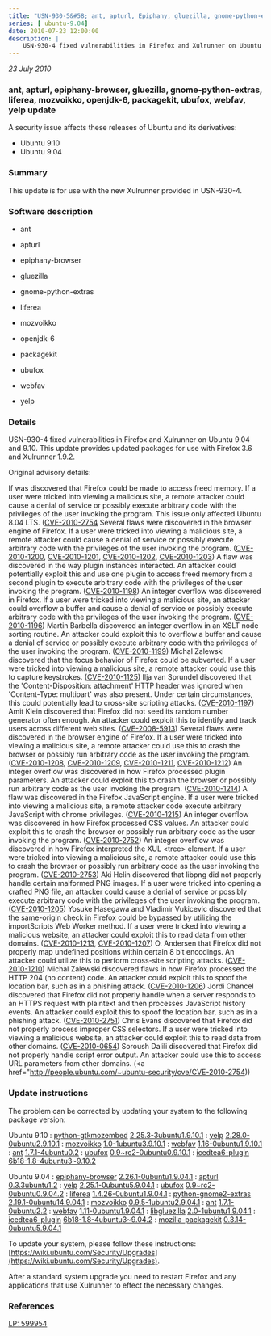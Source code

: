 ```yaml
---
title: "USN-930-5&#58; ant, apturl, Epiphany, gluezilla, gnome-python-extras, liferea, mozvoikko, OpenJDK, packagekit, ubufox, webfav, yelp update"
series: [ ubuntu-9.04]
date: 2010-07-23 12:00:00
description: |
    USN-930-4 fixed vulnerabilities in Firefox and Xulrunner on Ubuntu 9.04 and 9.10. This update provides updated packages for use with Firefox 3.6 and Xulrunner 1.9.2.
--- 
```

 
 

*23 July 2010*

### ant, apturl, epiphany-browser, gluezilla, gnome-python-extras, liferea, mozvoikko, openjdk-6, packagekit, ubufox, webfav, yelp update

A security issue affects these releases of Ubuntu and its derivatives:

* Ubuntu 9.10
* Ubuntu 9.04

### Summary

This update is for use with the new Xulrunner provided in USN-930-4. 

### Software description

* ant 

* apturl 

* epiphany-browser 

* gluezilla 

* gnome-python-extras 

* liferea 

* mozvoikko 

* openjdk-6 

* packagekit 

* ubufox 

* webfav 

* yelp 

### Details

USN-930-4 fixed vulnerabilities in Firefox and Xulrunner on Ubuntu 9.04 and 9.10. This update provides updated packages for use with Firefox 3.6 and Xulrunner 1.9.2.

Original advisory details:

 If was discovered that Firefox could be made to access freed memory. If a user were tricked into viewing a malicious site, a remote attacker could cause a denial of service or possibly execute arbitrary code with the privileges of the user invoking the program. This issue only affected Ubuntu 8.04 LTS. ([CVE-2010-2754](http://people.ubuntu.com/~ubuntu-security/cve/CVE-2010-1121">CVE-2010-1121</a>) Several flaws were discovered in the browser engine of Firefox. If a user were tricked into viewing a malicious site, a remote attacker could cause a denial of service or possibly execute arbitrary code with the privileges of the user invoking the program. (<a href="http://people.ubuntu.com/~ubuntu-security/cve/CVE-2010-1200">CVE-2010-1200</a>, <a href="http://people.ubuntu.com/~ubuntu-security/cve/CVE-2010-1201">CVE-2010-1201</a>, <a href="http://people.ubuntu.com/~ubuntu-security/cve/CVE-2010-1202">CVE-2010-1202</a>, <a href="http://people.ubuntu.com/~ubuntu-security/cve/CVE-2010-1203">CVE-2010-1203</a>) A flaw was discovered in the way plugin instances interacted. An attacker could potentially exploit this and use one plugin to access freed memory from a second plugin to execute arbitrary code with the privileges of the user invoking the program. (<a href="http://people.ubuntu.com/~ubuntu-security/cve/CVE-2010-1198">CVE-2010-1198</a>) An integer overflow was discovered in Firefox. If a user were tricked into viewing a malicious site, an attacker could overflow a buffer and cause a denial of service or possibly execute arbitrary code with the privileges of the user invoking the program. (<a href="http://people.ubuntu.com/~ubuntu-security/cve/CVE-2010-1196">CVE-2010-1196</a>) Martin Barbella discovered an integer overflow in an XSLT node sorting routine. An attacker could exploit this to overflow a buffer and cause a denial of service or possibly execute arbitrary code with the privileges of the user invoking the program. (<a href="http://people.ubuntu.com/~ubuntu-security/cve/CVE-2010-1199">CVE-2010-1199</a>) Michal Zalewski discovered that the focus behavior of Firefox could be subverted. If a user were tricked into viewing a malicious site, a remote attacker could use this to capture keystrokes. (<a href="http://people.ubuntu.com/~ubuntu-security/cve/CVE-2010-1125">CVE-2010-1125</a>) Ilja van Sprundel discovered that the &#39;Content-Disposition: attachment&#39; HTTP header was ignored when &#39;Content-Type: multipart&#39; was also present. Under certain circumstances, this could potentially lead to cross-site scripting attacks. (<a href="http://people.ubuntu.com/~ubuntu-security/cve/CVE-2010-1197">CVE-2010-1197</a>) Amit Klein discovered that Firefox did not seed its random number generator often enough. An attacker could exploit this to identify and track users across different web sites. (<a href="http://people.ubuntu.com/~ubuntu-security/cve/CVE-2008-5913">CVE-2008-5913</a>) Several flaws were discovered in the browser engine of Firefox. If a user were tricked into viewing a malicious site, a remote attacker could use this to crash the browser or possibly run arbitrary code as the user invoking the program. (<a href="http://people.ubuntu.com/~ubuntu-security/cve/CVE-2010-1208">CVE-2010-1208</a>, <a href="http://people.ubuntu.com/~ubuntu-security/cve/CVE-2010-1209">CVE-2010-1209</a>, <a href="http://people.ubuntu.com/~ubuntu-security/cve/CVE-2010-1211">CVE-2010-1211</a>, <a href="http://people.ubuntu.com/~ubuntu-security/cve/CVE-2010-1212">CVE-2010-1212</a>) An integer overflow was discovered in how Firefox processed plugin parameters. An attacker could exploit this to crash the browser or possibly run arbitrary code as the user invoking the program. (<a href="http://people.ubuntu.com/~ubuntu-security/cve/CVE-2010-1214">CVE-2010-1214</a>) A flaw was discovered in the Firefox JavaScript engine. If a user were tricked into viewing a malicious site, a remote attacker code execute arbitrary JavaScript with chrome privileges. (<a href="http://people.ubuntu.com/~ubuntu-security/cve/CVE-2010-1215">CVE-2010-1215</a>) An integer overflow was discovered in how Firefox processed CSS values. An attacker could exploit this to crash the browser or possibly run arbitrary code as the user invoking the program. (<a href="http://people.ubuntu.com/~ubuntu-security/cve/CVE-2010-2752">CVE-2010-2752</a>) An integer overflow was discovered in how Firefox interpreted the XUL &lt;tree&gt; element. If a user were tricked into viewing a malicious site, a remote attacker could use this to crash the browser or possibly run arbitrary code as the user invoking the program. (<a href="http://people.ubuntu.com/~ubuntu-security/cve/CVE-2010-2753">CVE-2010-2753</a>) Aki Helin discovered that libpng did not properly handle certain malformed PNG images. If a user were tricked into opening a crafted PNG file, an attacker could cause a denial of service or possibly execute arbitrary code with the privileges of the user invoking the program. (<a href="http://people.ubuntu.com/~ubuntu-security/cve/CVE-2010-1205">CVE-2010-1205</a>) Yosuke Hasegawa and Vladimir Vukicevic discovered that the same-origin check in Firefox could be bypassed by utilizing the importScripts Web Worker method. If a user were tricked into viewing a malicious website, an attacker could exploit this to read data from other domains. (<a href="http://people.ubuntu.com/~ubuntu-security/cve/CVE-2010-1213">CVE-2010-1213</a>, <a href="http://people.ubuntu.com/~ubuntu-security/cve/CVE-2010-1207">CVE-2010-1207</a>) O. Andersen that Firefox did not properly map undefined positions within certain 8 bit encodings. An attacker could utilize this to perform cross-site scripting attacks. (<a href="http://people.ubuntu.com/~ubuntu-security/cve/CVE-2010-1210">CVE-2010-1210</a>) Michal Zalewski discovered flaws in how Firefox processed the HTTP 204 (no content) code. An attacker could exploit this to spoof the location bar, such as in a phishing attack. (<a href="http://people.ubuntu.com/~ubuntu-security/cve/CVE-2010-1206">CVE-2010-1206</a>) Jordi Chancel discovered that Firefox did not properly handle when a server responds to an HTTPS request with plaintext and then processes JavaScript history events. An attacker could exploit this to spoof the location bar, such as in a phishing attack. (<a href="http://people.ubuntu.com/~ubuntu-security/cve/CVE-2010-2751">CVE-2010-2751</a>) Chris Evans discovered that Firefox did not properly process improper CSS selectors. If a user were tricked into viewing a malicious website, an attacker could exploit this to read data from other domains. (<a href="http://people.ubuntu.com/~ubuntu-security/cve/CVE-2010-0654">CVE-2010-0654</a>) Soroush Dalili discovered that Firefox did not properly handle script error output. An attacker could use this to access URL parameters from other domains. (<a href="http://people.ubuntu.com/~ubuntu-security/cve/CVE-2010-2754)) 

### Update instructions

The problem can be corrected by updating your system to the following package version:

Ubuntu 9.10
 : [python-gtkmozembed](https://launchpad.net/ubuntu/+source/gnome-python-extras) <span> [2.25.3-3ubuntu1.9.10.1](https://launchpad.net/ubuntu/+source/gnome-python-extras/2.25.3-3ubuntu1.9.10.1) </span> 
 : [yelp](https://launchpad.net/ubuntu/+source/yelp) <span> [2.28.0-0ubuntu2.9.10.1](https://launchpad.net/ubuntu/+source/yelp/2.28.0-0ubuntu2.9.10.1) </span> 
 : [mozvoikko](https://launchpad.net/ubuntu/+source/mozvoikko) <span> [1.0-1ubuntu3.9.10.1](https://launchpad.net/ubuntu/+source/mozvoikko/1.0-1ubuntu3.9.10.1) </span> 
 : [webfav](https://launchpad.net/ubuntu/+source/webfav) <span> [1.16-0ubuntu1.9.10.1](https://launchpad.net/ubuntu/+source/webfav/1.16-0ubuntu1.9.10.1) </span> 
 : [ant](https://launchpad.net/ubuntu/+source/ant) <span> [1.7.1-4ubuntu0.2](https://launchpad.net/ubuntu/+source/ant/1.7.1-4ubuntu0.2) </span> 
 : [ubufox](https://launchpad.net/ubuntu/+source/ubufox) <span> [0.9~rc2-0ubuntu0.9.10.1](https://launchpad.net/ubuntu/+source/ubufox/0.9~rc2-0ubuntu0.9.10.1) </span> 
 : [icedtea6-plugin](https://launchpad.net/ubuntu/+source/openjdk-6) <span> [6b18-1.8-4ubuntu3~9.10.2](https://launchpad.net/ubuntu/+source/openjdk-6/6b18-1.8-4ubuntu3~9.10.2) </span> 

Ubuntu 9.04
 : [epiphany-browser](https://launchpad.net/ubuntu/+source/epiphany-browser) <span> [2.26.1-0ubuntu1.9.04.1](https://launchpad.net/ubuntu/+source/epiphany-browser/2.26.1-0ubuntu1.9.04.1) </span> 
 : [apturl](https://launchpad.net/ubuntu/+source/apturl) <span> [0.3.3ubuntu1.2](https://launchpad.net/ubuntu/+source/apturl/0.3.3ubuntu1.2) </span> 
 : [yelp](https://launchpad.net/ubuntu/+source/yelp) <span> [2.25.1-0ubuntu5.9.04.1](https://launchpad.net/ubuntu/+source/yelp/2.25.1-0ubuntu5.9.04.1) </span> 
 : [ubufox](https://launchpad.net/ubuntu/+source/ubufox) <span> [0.9~rc2-0ubuntu0.9.04.2](https://launchpad.net/ubuntu/+source/ubufox/0.9~rc2-0ubuntu0.9.04.2) </span> 
 : [liferea](https://launchpad.net/ubuntu/+source/liferea) <span> [1.4.26-0ubuntu1.9.04.1](https://launchpad.net/ubuntu/+source/liferea/1.4.26-0ubuntu1.9.04.1) </span> 
 : [python-gnome2-extras](https://launchpad.net/ubuntu/+source/gnome-python-extras) <span> [2.19.1-0ubuntu14.9.04.1](https://launchpad.net/ubuntu/+source/gnome-python-extras/2.19.1-0ubuntu14.9.04.1) </span> 
 : [mozvoikko](https://launchpad.net/ubuntu/+source/mozvoikko) <span> [0.9.5-1ubuntu2.9.04.1](https://launchpad.net/ubuntu/+source/mozvoikko/0.9.5-1ubuntu2.9.04.1) </span> 
 : [ant](https://launchpad.net/ubuntu/+source/ant) <span> [1.7.1-0ubuntu2.2](https://launchpad.net/ubuntu/+source/ant/1.7.1-0ubuntu2.2) </span> 
 : [webfav](https://launchpad.net/ubuntu/+source/webfav) <span> [1.11-0ubuntu1.9.04.1](https://launchpad.net/ubuntu/+source/webfav/1.11-0ubuntu1.9.04.1) </span> 
 : [libgluezilla](https://launchpad.net/ubuntu/+source/gluezilla) <span> [2.0-1ubuntu1.9.04.1](https://launchpad.net/ubuntu/+source/gluezilla/2.0-1ubuntu1.9.04.1) </span> 
 : [icedtea6-plugin](https://launchpad.net/ubuntu/+source/openjdk-6) <span> [6b18-1.8-4ubuntu3~9.04.2](https://launchpad.net/ubuntu/+source/openjdk-6/6b18-1.8-4ubuntu3~9.04.2) </span> 
 : [mozilla-packagekit](https://launchpad.net/ubuntu/+source/packagekit) <span> [0.3.14-0ubuntu5.9.04.1](https://launchpad.net/ubuntu/+source/packagekit/0.3.14-0ubuntu5.9.04.1) </span> 

To update your system, please follow these instructions: [https://wiki.ubuntu.com/Security/Upgrades](https://wiki.ubuntu.com/Security/Upgrades).

After a standard system upgrade you need to restart Firefox and any applications that use Xulrunner to effect the necessary changes. 

### References

 
 [LP: 599954](https://launchpad.net/bugs/599954)
 

